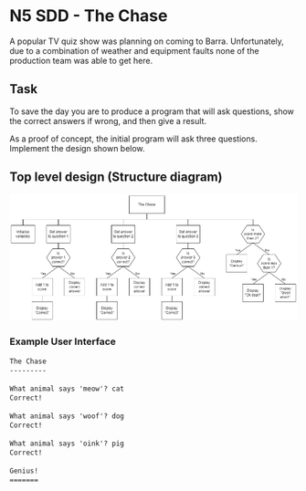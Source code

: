 # N5 SDD - The Chase

A popular TV quiz show was planning on coming to Barra.  Unfortunately, due to a combination of weather and equipment faults none of the production team was able to get here.


## Task

To save the day you are to produce a program that will ask questions, show the correct answers if wrong, and then give a result.

As a proof of concept, the initial program will ask three questions.  Implement the design shown below.


## Top level design (Structure diagram)

![Structure Diagram](assets/sd.png)


### Example User Interface

```
The Chase
---------

What animal says 'meow'? cat
Correct!

What animal says 'woof'? dog
Correct!

What animal says 'oink'? pig
Correct!

Genius!
=======
```